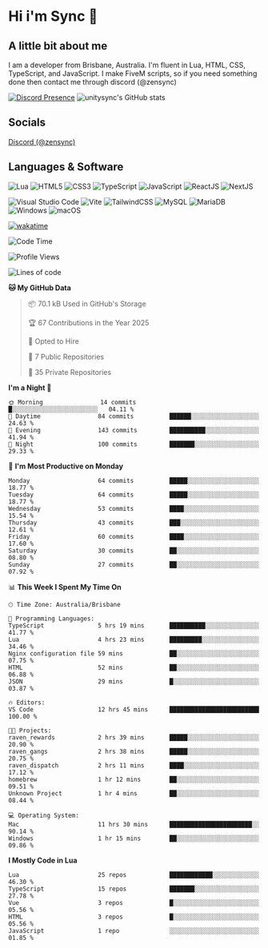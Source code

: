# Hi i'm Sync 👋

## A little bit about me
I am a developer from Brisbane, Australia. I'm fluent in Lua, HTML, CSS, TypeScript, and JavaScript. I make FiveM scripts, so if you need something done then contact me through discord (@zensync)

[![Discord Presence](https://lanyard.cnrad.dev/api/265742868587479050)](https://discord.com/users/265742868587479050)
![unitysync's GitHub stats](https://github-readme-stats.vercel.app/api?username=unitysync&show_icons=true&theme=ambient_gradient)

## Socials
<p><a href="https://discord.com/users/265742868587479050">Discord (@zensync)</a></p>

## Languages & Software
![Lua](https://img.shields.io/badge/lua-%232C2D72.svg?style=for-the-badge&logo=lua&logoColor=white) ![HTML5](https://img.shields.io/badge/html5-%23E34F26.svg?style=for-the-badge&logo=html5&logoColor=white) ![CSS3](https://img.shields.io/badge/css3-%231572B6.svg?style=for-the-badge&logo=css3&logoColor=white) ![TypeScript](https://img.shields.io/badge/TypeScript-3178C6?logo=typescript&logoColor=fff&style=for-the-badge) ![JavaScript](https://img.shields.io/badge/javascript-%23323330.svg?style=for-the-badge&logo=javascript&logoColor=%23F7DF1E) ![ReactJS](https://shields.io/badge/react-black?logo=react&style=for-the-badge) ![NextJS](https://img.shields.io/badge/next.js-000000?style=for-the-badge&logo=nextdotjs&logoColor=white)

![Visual Studio Code](https://custom-icon-badges.demolab.com/badge/Visual%20Studio%20Code-0078d7.svg?logo=vsc&logoColor=white&style=for-the-badge) ![Vite](https://img.shields.io/badge/Vite-646CFF?style=for-the-badge&logo=Vite&logoColor=white) ![TailwindCSS](https://img.shields.io/badge/tailwindcss-%2338B2AC.svg?style=for-the-badge&logo=tailwind-css&logoColor=white) ![MySQL](https://img.shields.io/badge/MySQL-4479A1?style=for-the-badge&logo=mysql&logoColor=white) ![MariaDB](https://img.shields.io/badge/MariaDB-003545?style=for-the-badge&logo=mariadb&logoColor=white) ![Windows](https://custom-icon-badges.demolab.com/badge/Windows-0078D6?logo=windows11&logoColor=white&style=for-the-badge) ![macOS](https://img.shields.io/badge/macOS-000000?logo=apple&logoColor=F0F0F0&style=for-the-badge)

[![wakatime](https://wakatime.com/badge/user/018c590e-972a-4f9d-bbc0-f77a1b8e8227.svg?style=for-the-badge)](https://wakatime.com/@unitysync)

<!--START_SECTION:waka-->
![Code Time](http://img.shields.io/badge/Code%20Time-341%20hrs%2026%20mins-blue)

![Profile Views](http://img.shields.io/badge/Profile%20Views-85-blue)

![Lines of code](https://img.shields.io/badge/From%20Hello%20World%20I%27ve%20Written-368.9%20thousand%20lines%20of%20code-blue)

**🐱 My GitHub Data** 

> 📦 70.1 kB Used in GitHub's Storage 
 > 
> 🏆 67 Contributions in the Year 2025
 > 
> 💼 Opted to Hire
 > 
> 📜 7 Public Repositories 
 > 
> 🔑 35 Private Repositories 
 > 
**I'm a Night 🦉** 

```text
🌞 Morning                14 commits          █░░░░░░░░░░░░░░░░░░░░░░░░   04.11 % 
🌆 Daytime                84 commits          ██████░░░░░░░░░░░░░░░░░░░   24.63 % 
🌃 Evening                143 commits         ██████████░░░░░░░░░░░░░░░   41.94 % 
🌙 Night                  100 commits         ███████░░░░░░░░░░░░░░░░░░   29.33 % 
```
📅 **I'm Most Productive on Monday** 

```text
Monday                   64 commits          █████░░░░░░░░░░░░░░░░░░░░   18.77 % 
Tuesday                  64 commits          █████░░░░░░░░░░░░░░░░░░░░   18.77 % 
Wednesday                53 commits          ████░░░░░░░░░░░░░░░░░░░░░   15.54 % 
Thursday                 43 commits          ███░░░░░░░░░░░░░░░░░░░░░░   12.61 % 
Friday                   60 commits          ████░░░░░░░░░░░░░░░░░░░░░   17.60 % 
Saturday                 30 commits          ██░░░░░░░░░░░░░░░░░░░░░░░   08.80 % 
Sunday                   27 commits          ██░░░░░░░░░░░░░░░░░░░░░░░   07.92 % 
```


📊 **This Week I Spent My Time On** 

```text
🕑︎ Time Zone: Australia/Brisbane

💬 Programming Languages: 
TypeScript               5 hrs 19 mins       ██████████░░░░░░░░░░░░░░░   41.77 % 
Lua                      4 hrs 23 mins       █████████░░░░░░░░░░░░░░░░   34.46 % 
Nginx configuration file 59 mins             ██░░░░░░░░░░░░░░░░░░░░░░░   07.75 % 
HTML                     52 mins             ██░░░░░░░░░░░░░░░░░░░░░░░   06.88 % 
JSON                     29 mins             █░░░░░░░░░░░░░░░░░░░░░░░░   03.87 % 

🔥 Editors: 
VS Code                  12 hrs 45 mins      █████████████████████████   100.00 % 

🐱‍💻 Projects: 
raven_rewards            2 hrs 39 mins       █████░░░░░░░░░░░░░░░░░░░░   20.90 % 
raven_gangs              2 hrs 38 mins       █████░░░░░░░░░░░░░░░░░░░░   20.75 % 
raven_dispatch           2 hrs 11 mins       ████░░░░░░░░░░░░░░░░░░░░░   17.12 % 
homebrew                 1 hr 12 mins        ██░░░░░░░░░░░░░░░░░░░░░░░   09.51 % 
Unknown Project          1 hr 4 mins         ██░░░░░░░░░░░░░░░░░░░░░░░   08.44 % 

💻 Operating System: 
Mac                      11 hrs 30 mins      ███████████████████████░░   90.14 % 
Windows                  1 hr 15 mins        ██░░░░░░░░░░░░░░░░░░░░░░░   09.86 % 
```

**I Mostly Code in Lua** 

```text
Lua                      25 repos            ████████████░░░░░░░░░░░░░   46.30 % 
TypeScript               15 repos            ███████░░░░░░░░░░░░░░░░░░   27.78 % 
Vue                      3 repos             █░░░░░░░░░░░░░░░░░░░░░░░░   05.56 % 
HTML                     3 repos             █░░░░░░░░░░░░░░░░░░░░░░░░   05.56 % 
JavaScript               1 repo              ░░░░░░░░░░░░░░░░░░░░░░░░░   01.85 % 
```




<!--END_SECTION:waka-->
